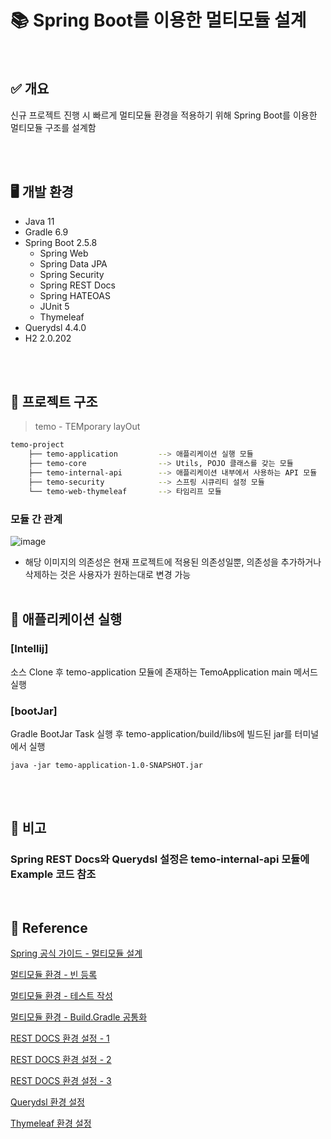# 📚 Spring Boot를 이용한 멀티모듈 설계

<br/>

##  ✅ 개요
신규 프로젝트 진행 시 빠르게 멀티모듈 환경을 적용하기 위해 Spring Boot를 이용한 멀티모듈 구조를 설계함

<br/><br/>


## 🖥 개발 환경
 - Java 11
 - Gradle 6.9
 - Spring Boot 2.5.8
   - Spring Web
   - Spring Data JPA
   - Spring Security
   - Spring REST Docs
   - Spring HATEOAS
   - JUnit 5
   - Thymeleaf
 - Querydsl 4.4.0
 - H2 2.0.202

<br/><br/>

## 📜 프로젝트 구조

> temo -   TEMporary layOut



``` bash
temo-project
    ├── temo-application         --> 애플리케이션 실행 모듈
    ├── temo-core                --> Utils, POJO 클래스를 갖는 모듈
    ├── temo-internal-api        --> 애플리케이션 내부에서 사용하는 API 모듈
    ├── temo-security            --> 스프링 시큐리티 설정 모듈
    └── temo-web-thymeleaf       --> 타임리프 모듈
```

### 모듈 간 관계
![image](https://user-images.githubusercontent.com/61148082/147764691-34911f26-06f3-474a-ad41-3732f586fc42.png)
- 해당 이미지의 의존성은 현재 프로젝트에 적용된 의존성일뿐, 의존성을 추가하거나 삭제하는 것은 사용자가 원하는대로 변경 가능
<br/><br/>


## 🔄 애플리케이션 실행
### [Intellij]
소스 Clone 후 temo-application 모듈에 존재하는 TemoApplication main 메서드 실행

### [bootJar]
Gradle BootJar Task 실행 후 temo-application/build/libs에 빌드된 jar를 터미널에서 실행
```
java -jar temo-application-1.0-SNAPSHOT.jar
```

<br/><br/>
## 📑 비고
### Spring REST Docs와 Querydsl 설정은 temo-internal-api 모듈에 Example 코드 참조


<br/>



## 📌 Reference
[Spring 공식 가이드 - 멀티모듈 설계]()

[멀티모듈 환경 - 빈 등록](https://stackoverflow.com/questions/41430051/scan-components-of-different-maven-modules-jars-in-a-spring-boot-application)

[멀티모듈 환경 -  테스트 작성](https://jojoldu.tistory.com/123)

[멀티모듈 환경 - Build.Gradle 공통화](https://lemontia.tistory.com/1013)

[REST DOCS 환경 설정 - 1](https://garve32.tistory.com/38)

[REST DOCS 환경 설정 - 2](https://gaemi606.tistory.com/entry/Spring-Boot-REST-Docs-%EC%A0%81%EC%9A%A9%ED%95%98%EA%B8%B0)

[REST DOCS 환경 설정 - 3](https://godekdls.github.io/Spring%20REST%20Docs/workingwithaciidoctor/)

[Querydsl 환경 설정](https://jaime-note.tistory.com/67)

[Thymeleaf 환경 설정](https://bamdule.tistory.com/30)


